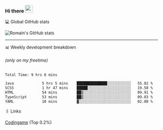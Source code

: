 ### Hi there <img src="https://media.giphy.com/media/hvRJCLFzcasrR4ia7z/giphy.gif" width="25px" height="25px">

💻 Global GitHub stats


![Romain's GitHub stats](https://github-readme-streak-stats.herokuapp.com/?user=romainantunes&theme=dark)

---

📊 Weekly development breakdown 
###### *(only on my freetime)*
<!--START_SECTION:waka-->

```txt
Total Time: 9 hrs 6 mins

Java             5 hrs 5 mins    ██████████████░░░░░░░░░░░   55.82 %
SCSS             1 hr 47 mins    █████░░░░░░░░░░░░░░░░░░░░   19.58 %
HTML             54 mins         ██▒░░░░░░░░░░░░░░░░░░░░░░   09.91 %
TypeScript       53 mins         ██▒░░░░░░░░░░░░░░░░░░░░░░   09.83 %
YAML             10 mins         ▓░░░░░░░░░░░░░░░░░░░░░░░░   02.00 %
```

<!--END_SECTION:waka-->

🖇 Links

[Codingame](https://www.codingame.com/profile/defc3ee5279aecc1bb6114e1f994ea9b3325423) (Top 0.2%)
